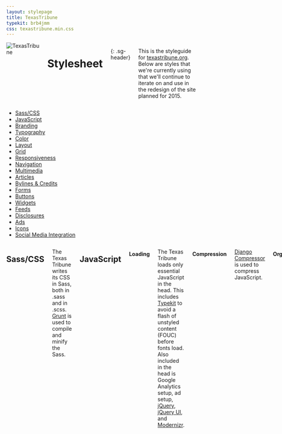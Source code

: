 ```yaml
---
layout: stylepage
title: TexasTribune
typekit: brb4jmm
css: texastribune.min.css
---
```



<!-- masthead -->
<div class="texastribune-page">
<div class="masthead sixteen columns">
  <img class="logo" src="https://s3.amazonaws.com/static.texastribune.org/common/images/logo.jpg" title="TexasTribune">

Stylesheet
==========
{: .sg-header}

This is the styleguide for [texastribune.org](http://www.texastribune.org).
Below are styles that we're currently using that we'll continue to iterate on
and use in the redesign of the site planned for 2015.

</div><!-- end masthead -->

<div class="four columns"><div id='side-nav'><!-- side nav -->

* [Sass/CSS](#sass)
* [JavaScript](#javascript)
* [Branding](#branding)
* [Typography](#typography)
* [Color](#color)
* [Layout](#layout)
* [Grid](#grid)
* [Responsiveness](#responsiveness)
* [Navigation](#navigation)
* [Multimedia](#multimedia)
* [Articles](#articles)
* [Bylines & Credits](#bylines--credits)
* [Forms](#forms)
* [Buttons](#buttons)
* [Widgets](#widgets)
* [Feeds](#feeds)
* [Disclosures](#disclosures)
* [Ads](#ads)
* [Icons](#icons)
* [Social Media Integration](#social-media-integration)

</div></div><!-- end side nav -->

<div class="twelve columns omega"><!-- main -->


Sass/CSS
--------

The Texas Tribune writes its CSS in Sass, both in .sass and in .scss. [Grunt](http://gruntjs.com/) is used to compile and minify the Sass.


JavaScript
----------

#### Loading

The Texas Tribune loads only essential JavaScript in the head. This includes [Typekit](https://typekit.com/) to avoid a flash of unstyled content (FOUC) before fonts load. Also included in the head is Google Analytics setup, ad setup, [jQuery](http://jquery.com/), [jQuery UI](http://jqueryui.com/), and [Modernizr](http://modernizr.com/).

#### Compression

[Django Compressor](http://django-compressor.readthedocs.org/en/latest/) is used to compress JavaScript. 

#### Organization

This JavaScript is grouped by core JS, plugins, project JS, JS for ads, and JS snippets for third-party social services.

#### Guidelines for Writing

JavaScript for The Texas Tribune should be written in a modular pattern. Immediately invoked function expressions (IIFE) should be used so that variables are locally scoped, and $document.ready should not be used.


Branding
--------

#### Logos

Masthead logo

![The Texas Tribune](https://s3.amazonaws.com/static.texastribune.org/common/images/logo.png)

5th anniversary masthead logo

![The Texas Tribune 5th Anniversary](https://s3.amazonaws.com/static.texastribune.org/media/logos/TT-5thAnniversary-logo.png)

Bug

![The Texas Tribune](http://static.texastribune.org/favicon/texastribune.org.png)

#### CTAs

Membership ribbon

![Join Us](http://static.texastribune.org/media/membership/TT-FMD14-JoinUs-btn001.png)

Typography
----------

#### Typekit

The Texas Tribune has its own font kit through Typekit that supplies the fonts for the site. Typekit is loaded in the head to avoid a flash of unstyled content (FOUC) when it comes to fonts.

#### Stories

Stories use Georgia, Times and serif. These fonts can be added with the `serif`
mixin.

```sass
.foo
  +serif
```

#### Headers

H1 Headers use Knockout 49 A, with fallbacks of Knockout 49 B, LeagueGothicRegular, Helvetica Neue, and sans-serif.


Color
-----

<div class="swatch three columns column">
  <div class="colorfield" style="background: #ffcc20;"></div>
  <span class="label">Tribune yellow<br/>$trib_yellow<br/>#ffcc20</span>
</div>
<div class="swatch three columns column">
  <div class="colorfield" style="background: #008990;"></div>
  <span class="label">Tribune teal<br/>$trib_teal<br/>#008990</span>
</div>
<!-- DELETEME shouldn't need a clear here -->
<div style="clear: both;"></div>


Layout
----

#### Header/Roofline

The header is enclosed in the `.wrapper-r` class. Header ads are contained within a div with a `#site_roofline` id. User account welcomes are contained within a div with a `#greeting` id. The navbar, membership ad, logo, and time are contained within a header tag with an id of `#site_header`.

```html
<div class="wrapper-r">
  <div id="site_roofline">
    Header ads
  </div>
  <div id="greeting">
    User account welcome
  </div>
  <header id="site_header">
    <nav class="navbar primary"></nav>
    <div class="ad last"></div>
    <div class="below_nav"></div>
  </header>
</div>
```

#### Main Content

The main site content is contained within a div with an id of `#site_content`. Within that div, main content is contained in a div with a `.main_column` class.

```html
<div id="site_content" class="content bare">
  <div class="grid">
    <div class="cell w-8 main_column"></div>
  </div>
</div>
```

#### Footer

The footer, like the header, is enclosed in a div with the `.wrapper-r` class. Inside of this div is a `footer` tag with an id of `#site_footer`. Inside of this `footer` element, there's a div with the id `footer`, and this contains a dl with an id of #staff_writers that lists staff writers, a div with an id of `footer_topics` that lists sections, a dl with id `offsite_outlets` with social media, and a ul with id `footer_nav` linking to pages like About Us and Donate.

```html
<div class="wrapper-r">
  <footer id="site_footer">
    <div id="footer">
      <dl id="staff_writers"></dl>
      <div id="footer_topics"></div>
      <dl id="offsite_outlets"></dl>
      <ul id="footer_nav"></ul>
    </div>
  </footer>
</div>
```


Grid
----

The site uses its own twelve-column grid system. Below is an example of the
code used to create a twelve-column row.

```html
<div class="grid">
  <div class="cell w-12">
    insert elements here
  </div>
</div>
```
Below is an example of the code used to create a row composed of two six-column
halves.

```html
<div class="grid">
  <div class="cell w-6">
    insert left elements
  </div>
  <div class="cell w-6">
    insert right elements
  </div>
</div>
```

This grid can be divided up into any number of columns as long as they add up
to twelve. On mobile devices, each div with the class of `.cell` becomes its own
row.


Responsiveness
----

#### Breakpoints

The Texas Tribune uses two defined breakpoints, a max-width of 799px (medium) and a max-width of 520px (mobile). These are set up in the breakpoint mixin.

Sass for mobile and medium breakpoints:

```sass
.foo
  +breakpoint(mobile)

.bar
  +breakpoint(medium)
```

In addition, styles based on custom points are used throughout where needed for a design to look best at all sizes. A body class of `.responsive` should be added for responsiveness. This gives elements with the `.content-wrapper` class a width of 100% and max-width of the page width.

#### Helper Classes

##### Hide on mobile

```sass
.hide-for-mobile
  +breakpoint(mobile)
    display: none
```

##### Show on mobile

```sass
.mobile-only
  @media screen and (min-width: 520px)
    display: none
```

##### Hide for medium down

```sass
.hide-for-medium-down
  @media screen and (max-width: 799px)
    display: none
```

##### Show for medium down

```sass
.show-for-medium-down
  display: none
  @media screen and (max-width: 799px)
    display: block
```


Navigation
----------

There are separate navbars for desktop and mobile. Updates to the desktop nav should also be reflected in the mobile menu. Both the desktop nav and mobile menu use the `.dropdown-toggle` class. Some JavaScript powers the dropdown nav, as well, and this can be found in megamini.js.


Multimedia
------

Multimedia elements are designated with the class `.media`, which is the container for images, audio, and video.

#### Images

##### Image Sizes

There are nine non-cropped image sizes, and there are nine cropped sizes. Image sizes are indicated using media_size in html templates.

##### Image Hosting

Images are hosted on Amazon Web Services.

#### Videos

Videos can be included from Youtube, Vimeo, and Livestream. [FitVids.js](http://fitvidsjs.com/), a jQuery plugin for fluid width video embeds, is used to ensure that videos maintain their aspect ratio at all screen sizes. To trigger fitvids, the video must be set up with a div with a class of `.video` that contains a div with a class of `.youtube`, `.vimeo`, or `.livestream` to signal that the element is indeed a video.

```html
<div class="media">
  <div id="video_container">
    <div class="video">
      <div class="youtube/vimeo/livestream">
      </div>
    </div>
  </div>
</div>
```

##### Livestream

For livestreams, [Livestream](http://new.livestream.com/) is used.

#### Audio

TribCast and other audio files are Amazon-hosted Shockwave Flash files.


Articles
----

There are several ways to indicate that an element is part of an article. It can be placed inside the `article` tag, given the `.article` class, given the `.prose` class, or given the `.mceContentBody` class. Scoping an article within `#site_content` can also help avoid selecting any additional page elements.


Bylines & Credits
-----------------

#### Bylines for Stories

Bylines are styled with an unordered list with the classes `.meta` and `.separator`. The byline is inside of an `li` with the class `byline`. If available, the author's name should link to her or his staff page.

```html
<ul class="meta separator">
  <li class="byline">
    by <a href="/about/staff/first-last/">First Last</a>
  </li>
</ul>
```

#### Credits for Images

Image credits are styled with a `cite` inside of a div with the class `.photo_links`. Wording is: photo by: First Last.

```html
<div class="photo_links">
  <cite>photo by: First Last</cite>
</div>
```


Forms
-----

#### Pretty Forms

Many forms throughout the site are styled with the `.pretty` class. Within these pretty forms, there are further subclasses of form, including `.errorlist`, `.required_field`, `.alert`, and `.help_text`.


Buttons
-------

These buttons are used throughout the site.

#### Button Neue

Button neue is used in newsletter signup widgets; account login, register, and signup forms; newsletter archive pages; district brackets; and the event RSVP form.

Button neue can be a few different colors. There's the default with $trib_yellow_bg.

<input class="btn_neue" type="submit" value="Submit">

A class of `.teal` makes it $trib_teal with #fff font color. 

<input class="btn_neue teal" type="submit" value="Submit">

A class of `.gray` makes it #d7d7d7 with #aeaeae font color. 

<input class="btn_neue gray" type="submit" value="Submit">

A class of `.dark` makes it #555555 with #222222 font color.

<input class="btn_neue dark" type="submit" value="Submit">

```html
<input class="btn_neue" type="submit" value="Submit">
```


#### Yellow Button

This button is used in comments, account information, and contact info.

<input type="submit" value="Submit" class="btn_yellow">

```html
<input type="submit" value="Submit" class="btn_yellow">
```


#### Info Button

This button is used to link to more information throughout the site. By
default, this button is Tribune yellow. On hover, the button lightens by
10%.

<div>
  <a class="btn_info">Button</a>
</div>

```html
<div>
  <a class="btn_info">Button</a>
</div>
```

Widgets
----

Styles for widgets are included in the _widgets.sass partial.

#### Featurebox

Featurebox is used for wire widgets around the site, including TribWire and TweetWire, and is often included in the right rail. For featurebox styles, use class `.featurebox`. Within the featurebox, there's a header with class `.featurebox-header`, main content with class `.featurebox-content`, and a footer with class `.featurebox-footer`. The footer often includes an adunit and a link to view more.

```html
<aside class="featurebox">
  <header class="featurebox-header">
    <h1>Header</h1>
  </header>
  <div class="featurebox-content">
  </div>
  <footer class="featurebox-footer">
    <div class="ad adunit"></div>
    <a href="#">View All</a>
  </footer>
</aside>
```


#### The Most

The Most also uses featurebox styles, with the addition of tabs. The Most has three tabs: Shared, Viewed, and Commented. It's included on the homepage and in the right rail around the site. Add the id `#the_most` and tabs classes to a featurebox for The Most.

```html
<aside id="the_most" class="featurebox">
  <header class="featurebox-header">
    <h1>Header</h1>
  </header>
  <div class="featurebox-content tabs ui-tabs ui-widget ui-widget-content ui-corner-all">
    <div id="most_shared" class="ui-tabs-panel ui-widget-content ui-corner-bottom"></div>
    <div id="most_viewed" class="ui-tabs-panel ui-widget-content ui-corner-bottom"></div>
    <div id="most_commented" class="ui-tabs-panel ui-widget-content ui-corner-bottom"></div>
  </div>
  <footer class="featurebox-footer">
    <div class="ad adunit"></div>
    <a href="#">View All</a>
  </footer>
</aside>
```


#### Trib newsletter signup

The Trib newsletter signup widget is included at the top of the right rail around the site on pages that inherit from the two-column layout. The widget includes a CTA for people to sign up for The Brief. The class `.trib_newsletter` gives the signup its styles.

```html
<section class="trib_newsletter">
  <form>
    <header><h2>Sign Up for The Brief</h2></header>
    <p>Our daily news summary</p>
  </form>
</section>
```


Feeds
----

A list of The Texas Tribune feeds can be found [here](http://www.texastribune.org/feeds/).

#### Mailchimp

Feeds power daily and weekly Mailchimp digests for numerous topics, including education, health care, energy &amp; environment, economy, race &amp; immigration, transportation, and law &amp; order.


Disclosures
----

Disclosures are found at the bottom of stories and are styled as paragraphs with a class of `.disclosure`.

```html
<p class="disclosure">
</p>
```


Ads
----

Ads appear throughout the site at the top of the page, in the right rail, inside stories, and at the bottom of stories in the top of the footer.

#### Roofline

Roofline ads appear at the top of most pages throughout the site, and they cycle through four ads. 

On desktop, these ads have dimensions of 728 x 90.

```html
<div id="site_roofline" style="position:relative;">
  <div class="hide-for-mobile large_ad_container">
    Include ad here
  </div>
</div>
```

On mobile, these ads have dimensions of 300 x 100.

```html
<div id="site_roofline" style="position:relative;">
  <div class="mobile-only">
    Include ad here
  </div>
</div>
```

#### Right rail

Ads in the right rail appear in pages that inherit the two-column layout, and the dimensions for these ads are 300 x 250. They are included inside a `div` with class of `.sponsor_image_holder`, which is inside a `section` with classes of `.ad_container` and `.sidebar_block`.

```html
<section class="ad_container sidebar_block">
  <div class="sponsor_image_holder">
    Include ad here
  </div>
</section>
```

#### Story ads

Ads inside stories are added with adify, and their dimensions are 468 x 60.

#### Footer ads

Ads below stories and at the top of the footer share the 728 x 90 dimensions with the roofline ads. On mobile, these ads have dimensions of 300 x 100.

#### Other ads

In wire widgets, ads have dimensions of 200 x 38.

On directory pages, there are also half banner ads with dimensions of 234 x 60.

Skyscraper ads have dimensions of 160 x 600. These appear on the right side of the Events index page, and they also appear on the search results page.


Icons
-----

#### Social Media

Font Awesome is used for icons throughout the site. Generally, social media links should include "target=_blank" so that they open in a new tab.

```html
<a class="social" href="#" target="_blank">
  <i class="icon-[whatever]"></i>
</a>
```

Social Media Integration
----

#### Facebook

Facebook comments are pulled in and included in articles' comments sections.

#### Twitter

Widgets displaying tweets on the site should all use the widget from Twitter. There are a number of customization options that can be made to the widget to fit The Texas Tribune brand and a particular page's needs, including link colors, tweet limits, and more. When adding a new Twitter widget, include a comment with information about the widget's setup.

Html setup:

```html
<a class="twitter-timeline" href="https://twitter.com/[profile]" data-widget-id="[provided by Twitter]" data-screen-name="[profile]">Tweets</a>
```

Javascript snippet:

```javascript
<script>!function(d,s,id){var js,fjs=d.getElementsByTagName(s)[0],p=/^http:/.test(d.location)?'http':'https';if(!d.getElementById(id)){js=d.createElement(s);js.id=id;js.src=p+"://platform.twitter.com/widgets.js";fjs.parentNode.insertBefore(js,fjs);}}(document,"script","twitter-wjs");</script>
```
<!-- DELETEME add this space another way -->
<div style="height: 50px;"></div>


</div><!-- end main -->
</div>

